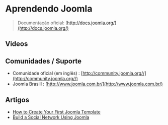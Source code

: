 # Aprendendo Joomla

> Documentação oficial: [http://docs.joomla.org/](http://docs.joomla.org/)

## Videos

## Comunidades / Suporte

* Comunidade oficial (em inglês) : [http://community.joomla.org//](http://community.joomla.org//)
* Joomla Brasill : [http://www.joomla.com.br/](http://www.joomla.com.br/)

## Artigos

* [How to Create Your First Joomla Template](http://net.tutsplus.com/tutorials/other/creating-your-first-joomla-template/?search_index=2/)
* [Build a Social Network Using Joomla](http://net.tutsplus.com/tutorials/other/build-a-social-network-using-joomla/?search_index=1/)
